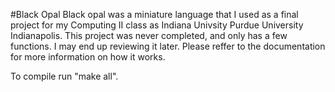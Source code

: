 #Black Opal
Black opal was a miniature language that I used as a final project for my Computing II class as Indiana Univsity Purdue University Indianapolis.  This project was never completed, and only has a few functions.  I may end up reviewing it later.  Please reffer to the documentation for more information on how it works.

To compile run "make all".
